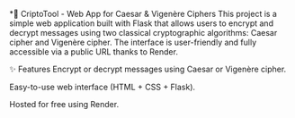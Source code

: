 *🔐 CriptoTool - Web App for Caesar & Vigenère Ciphers
This project is a simple web application built with Flask that allows users to encrypt and decrypt messages using two classical cryptographic algorithms: Caesar cipher and Vigenère cipher. The interface is user-friendly and fully accessible via a public URL thanks to Render.

✨ Features
Encrypt or decrypt messages using Caesar or Vigenère cipher.

Easy-to-use web interface (HTML + CSS + Flask).

Hosted for free using Render.
